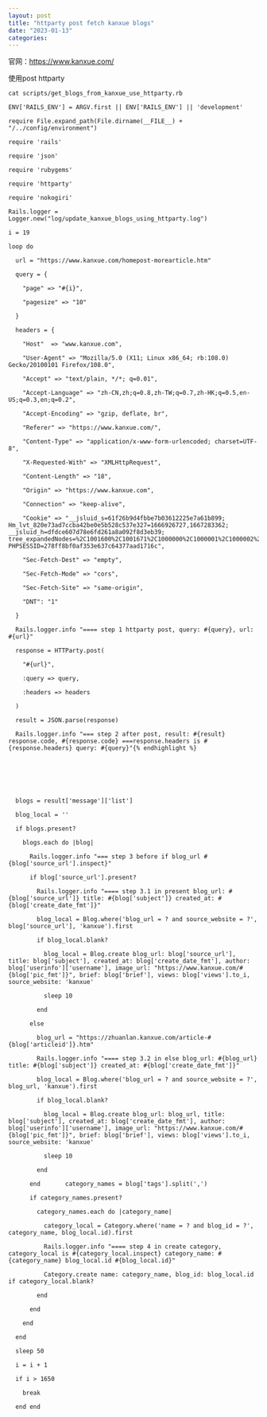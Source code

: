 ```yaml
---
layout: post
title: "httparty post fetch kanxue blogs"
date: "2023-01-13"
categories: 
---
```

<p>官网：<a href="https://www.kanxue.com/">https://www.kanxue.com/</a></p>

<p>使用post httparty</p>

<pre>
<code>cat scripts/get_blogs_from_kanxue_use_httparty.rb

ENV[&#39;RAILS_ENV&#39;] = ARGV.first || ENV[&#39;RAILS_ENV&#39;] || &#39;development&#39;

require File.expand_path(File.dirname(__FILE__) + &quot;/../config/environment&quot;)

require &#39;rails&#39;

require &#39;json&#39;

require &#39;rubygems&#39;

require &#39;httparty&#39;

require &#39;nokogiri&#39;

Rails.logger = Logger.new(&quot;log/update_kanxue_blogs_using_httparty.log&quot;)

i = 19

loop do

&nbsp; url = &quot;https://www.kanxue.com/homepost-morearticle.htm&quot;

&nbsp; query = {

&nbsp;&nbsp;&nbsp; &quot;page&quot; =&gt; &quot;#{i}&quot;,

&nbsp;&nbsp;&nbsp; &quot;pagesize&quot; =&gt; &quot;10&quot;

&nbsp; }

&nbsp; headers = {

&nbsp;&nbsp;&nbsp; &quot;Host&quot;&nbsp; =&gt; &quot;www.kanxue.com&quot;,

&nbsp;&nbsp;&nbsp; &quot;User-Agent&quot; =&gt; &quot;Mozilla/5.0 (X11; Linux x86_64; rb:108.0) Gecko/20100101 Firefox/108.0&quot;,

&nbsp;&nbsp;&nbsp; &quot;Accept&quot; =&gt; &quot;text/plain, */*; q=0.01&quot;,

&nbsp;&nbsp;&nbsp; &quot;Accept-Language&quot; =&gt; &quot;zh-CN,zh;q=0.8,zh-TW;q=0.7,zh-HK;q=0.5,en-US;q=0.3,en;q=0.2&quot;,

&nbsp;&nbsp;&nbsp; &quot;Accept-Encoding&quot; =&gt; &quot;gzip, deflate, br&quot;,

&nbsp;&nbsp;&nbsp; &quot;Referer&quot; =&gt; &quot;https://www.kanxue.com/&quot;,

&nbsp;&nbsp;&nbsp; &quot;Content-Type&quot; =&gt; &quot;application/x-www-form-urlencoded; charset=UTF-8&quot;,

&nbsp;&nbsp;&nbsp; &quot;X-Requested-With&quot; =&gt; &quot;XMLHttpRequest&quot;,

&nbsp;&nbsp;&nbsp; &quot;Content-Length&quot; =&gt; &quot;18&quot;,

&nbsp;&nbsp;&nbsp; &quot;Origin&quot; =&gt; &quot;https://www.kanxue.com&quot;,

&nbsp;&nbsp;&nbsp; &quot;Connection&quot; =&gt; &quot;keep-alive&quot;,

&nbsp;&nbsp;&nbsp; &quot;Cookie&quot; =&gt; &quot;__jsluid_s=61f26b9d4fbbe7b03612225e7a61b899; Hm_lvt_820e73ad7ccba42be0e5b528c537e327=1666926727,1667283362; __jsluid_h=dfdce607d78e6fd261a8a092f8d3eb39; tree_expandedNodes=%2C1001600%2C1001671%2C1000000%2C1000001%2C1000002%2C1001202%2C1000713%2C1001372%2C1001373%2C1000003%2C1000965%2C1001189%2C1000966%2C1000972%2C1001522%2C; PHPSESSID=278ff8bf0af353e637c64377aad1716c&quot;,

&nbsp;&nbsp;&nbsp; &quot;Sec-Fetch-Dest&quot; =&gt; &quot;empty&quot;,

&nbsp;&nbsp;&nbsp; &quot;Sec-Fetch-Mode&quot; =&gt; &quot;cors&quot;,

&nbsp;&nbsp;&nbsp; &quot;Sec-Fetch-Site&quot; =&gt; &quot;same-origin&quot;,

&nbsp;&nbsp;&nbsp; &quot;DNT&quot;: &quot;1&quot;

&nbsp; }

&nbsp; Rails.logger.info &quot;==== step 1 httparty post, query: #{query}, url: #{url}&quot;

&nbsp; response = HTTParty.post(

&nbsp;&nbsp;&nbsp; &quot;#{url}&quot;,

&nbsp;&nbsp;&nbsp; :query =&gt; query,

&nbsp;&nbsp;&nbsp; :headers =&gt; headers

&nbsp; )

&nbsp; result = JSON.parse(response)

&nbsp; Rails.logger.info &quot;=== step 2 after post, result: #{result} response.code, #{response.code} ===response.headers is #{response.headers} query: #{query}&quot;{% endhighlight %}

<p>&nbsp;</p>

<p>&nbsp; blogs = result[&#39;message&#39;][&#39;list&#39;]<br />
&nbsp; blog_local = &#39;&#39;<br />
&nbsp; if blogs.present?<br />
&nbsp;&nbsp;&nbsp; blogs.each do |blog|<br />
&nbsp;&nbsp;&nbsp;&nbsp;&nbsp; Rails.logger.info &quot;=== step 3 before if blog_url #{blog[&#39;source_url&#39;].inspect}&quot;<br />
&nbsp;&nbsp;&nbsp;&nbsp;&nbsp; if blog[&#39;source_url&#39;].present?<br />
&nbsp;&nbsp;&nbsp;&nbsp;&nbsp;&nbsp;&nbsp; Rails.logger.info &quot;==== step 3.1 in present blog_url: #{blog[&#39;source_url&#39;]} title: #{blog[&#39;subject&#39;]} created_at: #{blog[&#39;create_date_fmt&#39;]}&quot;<br />
&nbsp;&nbsp;&nbsp;&nbsp;&nbsp;&nbsp;&nbsp; blog_local = Blog.where(&#39;blog_url = ? and source_website = ?&#39;, blog[&#39;source_url&#39;], &#39;kanxue&#39;).first<br />
&nbsp;&nbsp;&nbsp;&nbsp;&nbsp;&nbsp;&nbsp; if blog_local.blank?<br />
&nbsp;&nbsp;&nbsp;&nbsp;&nbsp;&nbsp;&nbsp;&nbsp;&nbsp; blog_local = Blog.create blog_url: blog[&#39;source_url&#39;], title: blog[&#39;subject&#39;], created_at: blog[&#39;create_date_fmt&#39;], author: blog[&#39;userinfo&#39;][&#39;username&#39;], image_url: &quot;https://www.kanxue.com/#{blog[&#39;pic_fmt&#39;]}&quot;, brief: blog[&#39;brief&#39;], views: blog[&#39;views&#39;].to_i, source_website: &#39;kanxue&#39;<br />
&nbsp;&nbsp;&nbsp;&nbsp;&nbsp;&nbsp;&nbsp;&nbsp;&nbsp; sleep 10<br />
&nbsp;&nbsp;&nbsp;&nbsp;&nbsp;&nbsp;&nbsp; end<br />
&nbsp;&nbsp;&nbsp;&nbsp;&nbsp; else<br />
&nbsp;&nbsp;&nbsp;&nbsp;&nbsp;&nbsp;&nbsp; blog_url = &quot;https://zhuanlan.kanxue.com/article-#{blog[&#39;articleid&#39;]}.htm&quot;<br />
&nbsp;&nbsp;&nbsp;&nbsp;&nbsp;&nbsp;&nbsp; Rails.logger.info &quot;==== step 3.2 in else blog_url: #{blog_url} title: #{blog[&#39;subject&#39;]} created_at: #{blog[&#39;create_date_fmt&#39;]}&quot;<br />
&nbsp;&nbsp;&nbsp;&nbsp;&nbsp;&nbsp;&nbsp; blog_local = Blog.where(&#39;blog_url = ? and source_website = ?&#39;, blog_url, &#39;kanxue&#39;).first<br />
&nbsp;&nbsp;&nbsp;&nbsp;&nbsp;&nbsp;&nbsp; if blog_local.blank?<br />
&nbsp;&nbsp;&nbsp;&nbsp;&nbsp;&nbsp;&nbsp;&nbsp;&nbsp; blog_local = Blog.create blog_url: blog_url, title: blog[&#39;subject&#39;], created_at: blog[&#39;create_date_fmt&#39;], author: blog[&#39;userinfo&#39;][&#39;username&#39;], image_url: &quot;https://www.kanxue.com/#{blog[&#39;pic_fmt&#39;]}&quot;, brief: blog[&#39;brief&#39;], views: blog[&#39;views&#39;].to_i, source_website: &#39;kanxue&#39;<br />
&nbsp;&nbsp;&nbsp;&nbsp;&nbsp;&nbsp;&nbsp;&nbsp;&nbsp; sleep 10<br />
&nbsp;&nbsp;&nbsp;&nbsp;&nbsp;&nbsp;&nbsp; end<br />
&nbsp;&nbsp;&nbsp;&nbsp;&nbsp; end &nbsp;&nbsp;&nbsp;&nbsp;&nbsp; category_names = blog[&#39;tags&#39;].split(&#39;,&#39;)<br />
&nbsp;&nbsp;&nbsp;&nbsp;&nbsp; if category_names.present?<br />
&nbsp;&nbsp;&nbsp;&nbsp;&nbsp;&nbsp;&nbsp; category_names.each do |category_name|<br />
&nbsp;&nbsp;&nbsp;&nbsp;&nbsp;&nbsp;&nbsp;&nbsp;&nbsp; category_local = Category.where(&#39;name = ? and blog_id = ?&#39;, category_name, blog_local.id).first<br />
&nbsp;&nbsp;&nbsp;&nbsp;&nbsp;&nbsp;&nbsp;&nbsp;&nbsp; Rails.logger.info &quot;==== step 4 in create category, category_local is #{category_local.inspect} category_name: #{category_name} blog_local.id #{blog_local.id}&quot;<br />
&nbsp;&nbsp;&nbsp;&nbsp;&nbsp;&nbsp;&nbsp;&nbsp;&nbsp; Category.create name: category_name, blog_id: blog_local.id if category_local.blank?<br />
&nbsp;&nbsp;&nbsp;&nbsp;&nbsp;&nbsp;&nbsp; end<br />
&nbsp;&nbsp;&nbsp;&nbsp;&nbsp; end<br />
&nbsp;&nbsp;&nbsp; end<br />
&nbsp; end<br />
&nbsp; sleep 50<br />
&nbsp; i = i + 1<br />
&nbsp; if i &gt; 1650<br />
&nbsp;&nbsp;&nbsp; break<br />
&nbsp; end end</p>

<p>&nbsp;</p>

